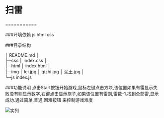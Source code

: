 # 扫雷
===========

###环境依赖
js html css

###目录结构


│  README.md
│  
├─css
│      index.css
│      
├─html
│      index.html
│      
├─img
│      lei.jpg
│      qizhi.jpg
│      泥土.jpg
│      
└─js
        index.js
        
###功能说明
点击Start按钮开始游戏,鼠标左键点击方块,该位置如果有雷显示失败没有则显示数字,右键点击显示旗子,如果该位置有雷则,雷数-1.找到全部雷,显示成功.通过简单,普通,困难按钮
来控制游戏难度

![实列](https://github.com/del427/saolei/raw/master/images-folder/img/saolei.jpg)